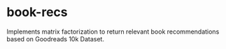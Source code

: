 # book-recs
Implements matrix factorization to return relevant book recommendations based on Goodreads 10k Dataset.
